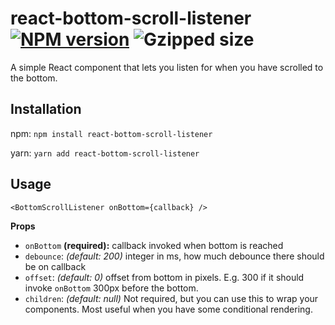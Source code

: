 # react-bottom-scroll-listener [![NPM version](https://img.shields.io/npm/v/react-bottom-scroll-listener.svg?style=flat)](https://www.npmjs.com/package/react-bottom-scroll-listener) ![Gzipped size](https://img.shields.io/badge/gzipped-2.1kb-brightgreen.png)

A simple React component that lets you listen for when you have scrolled to the bottom.

## Installation

npm:
`npm install react-bottom-scroll-listener`

yarn:
`yarn add react-bottom-scroll-listener`

## Usage

```
<BottomScrollListener onBottom={callback} />
```
__Props__

* `onBottom` __(required):__ callback invoked when bottom is reached
* `debounce`: _(default: 200)_ integer in ms, how much debounce there should be on callback
* `offset`: _(default: 0)_ offset from bottom in pixels. E.g. 300 if it should invoke `onBottom` 300px before the bottom.
* `children`: _(default: null)_ Not required, but you can use this to wrap your components. Most useful when you have some conditional rendering.

